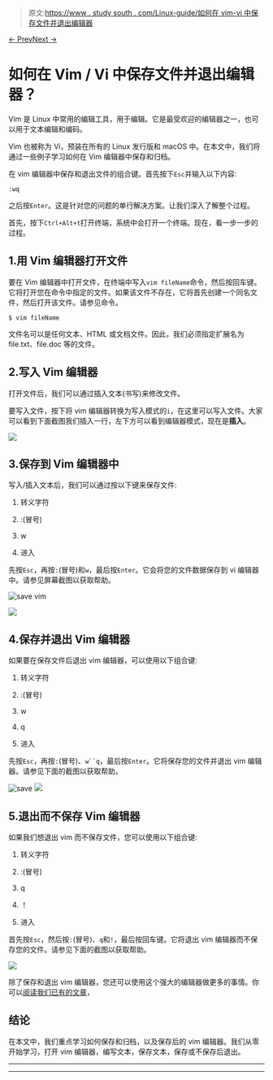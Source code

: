> 原文:[https://www . study south . com/Linux-guide/如何在 vim-vi 中保存文件并退出编辑器](https://www.studytonight.com/linux-guide/how-to-save-a-file-in-vim-vi-and-quit-the-editor)

[← Prev](/linux-guide/how-to-check-your-ubuntu-version "Check Ubuntu Version")[Next →](/linux-guide/how-to-use-scp-command-to-securely-copy-files "Linux SCP")

# 如何在 Vim / Vi 中保存文件并退出编辑器？

Vim 是 Linux 中常用的编辑工具，用于编辑。它是最受欢迎的编辑器之一，也可以用于文本编辑和编码。

Vim 也被称为 Vi，预装在所有的 Linux 发行版和 macOS 中。在本文中，我们将通过一些例子学习如何在 Vim 编辑器中保存和归档。

在 vim 编辑器中保存和退出文件的组合键。首先按下`Esc`并输入以下内容:

```
:wq
```

之后按`Enter`。这是针对您的问题的单行解决方案。让我们深入了解整个过程。

首先，按下`Ctrl+Alt+t`打开终端，系统中会打开一个终端。现在，看一步一步的过程。

## 1.用 Vim 编辑器打开文件

要在 Vim 编辑器中打开文件，在终端中写入`vim fileName`命令，然后按回车键。它将打开您在命令中指定的文件。如果该文件不存在，它将首先创建一个同名文件，然后打开该文件。请参见命令。

```
$ vim fileName
```

文件名可以是任何文本、HTML 或文档文件。因此，我们必须指定扩展名为 file.txt、file.doc 等的文件。

## 2.写入 Vim 编辑器

打开文件后，我们可以通过插入文本(书写)来修改文件。

要写入文件，按下将 vim 编辑器转换为写入模式的`i`，在这里可以写入文件。大家可以看到下面截图我们插入一行，左下方可以看到编辑器模式，现在是**插入**。

![](../Images/6a0c7e6755491405ec538282d20fdac5.png)

## 3.保存到 Vim 编辑器中

写入/插入文本后，我们可以通过按以下键来保存文件:

1.  转义字符

2.  :(冒号)

3.  w

4.  进入

先按`Esc`，再按`:`(冒号)和`w`，最后按`Enter`。它会将您的文件数据保存到 vi 编辑器中。请参见屏幕截图以获取帮助。

![save vim](../Images/ef1b8f334e5096c20065314e495eabe2.png)

![](../Images/0aed79671e0eeef8d75b595afee0eff4.png)

## 4.保存并退出 Vim 编辑器

如果要在保存文件后退出 vim 编辑器，可以使用以下组合键:

1.  转义字符

2.  :(冒号)

3.  w

4.  q

5.  进入

先按`Esc`，再按`:`(冒号)、`w``q`，最后按`Enter`。它将保存您的文件并退出 vim 编辑器。请参见下面的截图以获取帮助。

![save](../Images/e07376dc1e3c1db58bdcd2acc5487f91.png) ![](../Images/bd2c875b3e2822da7767ec10764736fb.png)

## 5.退出而不保存 Vim 编辑器

如果我们想退出 vim 而不保存文件，您可以使用以下组合键:

1.  转义字符

2.  :(冒号)

3.  q

4.  ！

5.  进入

首先按`Esc`，然后按`:`(冒号)、`q`和`!`，最后按回车键。它将退出 vim 编辑器而不保存您的文件。请参见下面的截图以获取帮助。

![](../Images/f91c8a9b7fc36d25cf327be3ae1b7f8e.png)

除了保存和退出 vim 编辑器，您还可以使用这个强大的编辑器做更多的事情。你可以[阅读我们已有的文章](https://www.studytonight.com/post/learn-basic-vim-commands)，

## 结论

在本文中，我们重点学习如何保存和归档，以及保存后的 vim 编辑器。我们从零开始学习，打开 vim 编辑器，编写文本，保存文本，保存或不保存后退出。

* * *

* * *